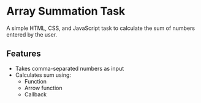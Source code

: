 # Array Summation Task

A simple HTML, CSS, and JavaScript task to calculate the sum of numbers entered by the user.

## Features
- Takes comma-separated numbers as input
- Calculates sum using:
  - Function
  - Arrow function
  - Callback
